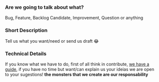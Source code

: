 ### Are we going to talk about what?
Bug, Feature, Backlog Candidate, Improvement, Question or anything

### Short Description
Tell us what you want/need or send us draft :joy:

### Technical Details
If you know what we have to do, first of all think in contribute, [we have a guide](https://github.com/purrgil/purrgil/tree/master/.github/CONTRIBUTING.md), if you have no time but want/can explain us your ideias we are open to your sugestions! **the monsters that we create are our responsability**
